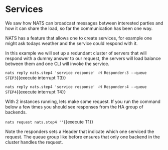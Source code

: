 # Services

We saw how NATS can broadcast messages between interested parties and how it can share the load, so far the communication
has been one way.

NATS has a feature that allows one to create services, for example one might ask todays weather and the service could respond
with it.

In this example we will set up a redundant cluster of servers that will respond with a dummy answer to our request, the
servers will load balance between them and one CLI will invoke the service.

`nats reply nats.step4 'service response' -H Responder:3 --queue STEP3`{{execute interrupt T3}}

`nats reply nats.step4 'service response' -H Responder:4 --queue STEP4`{{execute interrupt T4}}

With 2 instances running, lets make some request.  If you run the command below a few times you should see
responses from the HA group of backends.

`nats request nats.step4 ''`{{execute T1}}

Note the responders sets a Header that indicate which one serviced the request.  The queue group like before ensures
that only one backend in the cluster handles the request.

